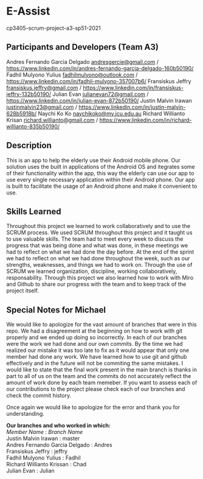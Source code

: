 # E-Assist
cp3405-scrum-project-a3-sp51-2021

## Participants and Developers (Team A3)
Andres Fernando Garcia Delgado
andresgercie@gmail.com / https://www.linkedin.com/in/andres-fernando-garcia-delgado-160b50190/
Fadhil Mulyono Yulius
fadhilmulyono@outlook.com / https://www.linkedin.com/in/fadhil-mulyono-357007b6/
Fransiskus Jeffry
fransiskus.jeffry@gmail.com / https://www.linkedin.com/in/fransiskus-jeffry-132b50190/
Julian Evan
julianevan72@gmail.com / https://www.linkedin.com/in/julian-evan-872b50190/
Justin Malvin Irawan
justinmalvin23@gmail.com / https://www.linkedin.com/in/justin-malvin-628b5918b/
Naychi Ko Ko
naychikoko@my.jcu.edu.au
Richard Willianto Krisan
richard.willianto@gmail.com / https://www.linkedin.com/in/richard-willianto-835b50190/
## Description
This is an app to help the elderly use their Android mobile phone. 
Our solution uses the built in applications of the Android OS and itegrates some of their functionality within the app, 
this way the elderly can use our app to use every single necessary application within their Android phone. Our app is built to facilitate the usage of an 
Android phone and make it convenient to use. 

## Skills Learned
Throughout this project we learned to work collaboratively and to use the SCRUM process. 
We used SCRUM throughout this project and it taught us to use valuable skills. 
The team had to meet every week to discuss the progress that was being done and what was done, 
in these meetings we had to reflect on what we had done the day before. At the end of the sprint we had to reflect on what we had done throughout the week, 
such as our strengths, weaknesses, and things we had to work on. Through the use of SCRUM we learned organization, discipline, working collaboratively, responsability. 
Through this project we also learned how to work with Miro and Github to share our progress with the team and to keep track of the project itself.

## Special Notes for Michael
We would like to apologize for the vast amount of branches that were in this repo. We had a disagreement at the beginning on how to work with git properly and
we ended up doing so incorrectly. In each of our branches were the work we had done and our own commits. 
By the time we had realized our mistake it was too late to fix as it would appear that only one member had done any work. We have learned how to use git and github effectively
and in the future will not be commiting the same mistakes. I would like to state that the final work present in the main branch 
is thanks in part to all of us on the team and the commits do not accurately reflect the amount of work done by each team memeber. 
If you want to assess each of our contributions to the project please check each of our branches and check the commit history. 

Once again we would like to apologize for the error and thank you for understanding. 

**Our branches and who worked in which:**<br>
*Member Name*                   : *Branch Name*<br>
Justin Malvin Irawan            : master<br>
Andres Fernando Garcia Delgado  : Andres<br>
Fransiskus Jeffry               : jeffry<br>
Fadhil Mulyono Yulius           : Fadhil<br>
Richard Willianto Krissan       : Chad<br>
Julian Evan                     : Julian

